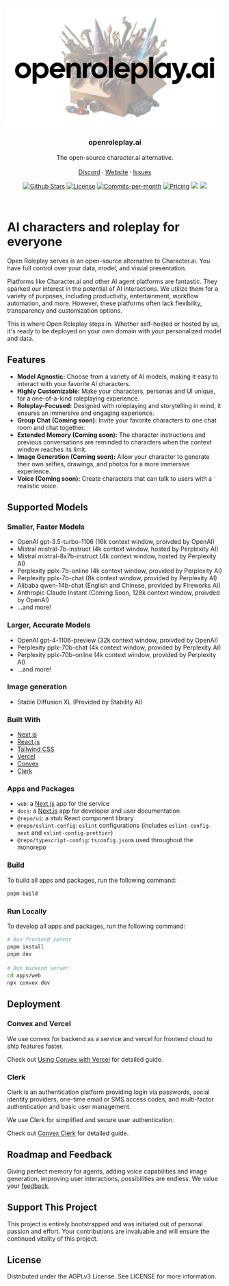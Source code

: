<p align="center">
<a href="https://github.com/open-roleplay-ai/openroleplay.ai">
<img src="https://github.com/Open-Roleplay-AI/.github/blob/main/github-banner.png?raw=true" alt="Logo">
</a>

  <h3 align="center">openroleplay.ai</h3>

  <p align="center">
    The open-source character.ai alternative.
    <br />
    <br />
    <a href="https://discord.gg/bM5zzMEtdW">Discord</a>
    ·
    <a href="https://openroleplay.ai">Website</a>
    ·
    <a href="https://github.com/open-roleplay-ai/openroleplay.ai/issues">Issues</a>
  </p>
</p>

<p align="center">
   <a href="https://github.com/open-roleplay-ai/openroleplay.ai/stargazers"><img src="https://img.shields.io/github/stars/open-roleplay-ai/openroleplay.ai" alt="Github Stars"></a>
   <a href="https://github.com/open-roleplay-ai/openroleplay.ai/blob/main/LICENSE"><img src="https://img.shields.io/badge/license-AGPLv3-purple" alt="License"></a>
   <a href="https://github.com/open-roleplay-ai/openroleplay.ai/pulse"><img src="https://img.shields.io/github/commit-activity/m/open-roleplay-ai/openroleplay.ai" alt="Commits-per-month"></a>
   <a href="https://openroleplay.ai/pricing"><img src="https://img.shields.io/badge/Pricing-Free-brightgreen" alt="Pricing"></a>
   <a href="https://github.com/open-roleplay-ai/openroleplay.ai/issues?q=is:issue+is:open+label:%22%F0%9F%99%8B%F0%9F%8F%BB%E2%80%8D%E2%99%82%EF%B8%8Fhelp+wanted%22"><img src="https://img.shields.io/badge/Help%20Wanted-Contribute-blue"></a>
   <a href="https://contributor-covenant.org/version/1/4/code-of-conduct/ "><img src="https://img.shields.io/badge/Contributor%20Covenant-1.4-purple" /></a>
</p>

<br/>

# AI characters and roleplay for everyone

Open Roleplay serves is an open-source alternative to Character.ai.
You have full control over your data, model, and visual presentation.

Platforms like Character.ai and other AI agent platforms are fantastic. They sparked our interest in the potential of AI interactions. We utilize them for a variety of purposes, including productivity, entertainment, workflow automation, and more. However, these platforms often lack flexibility, transparency and customization options.

This is where Open Roleplay steps in. Whether self-hosted or hosted by us, it's ready to be deployed on your own domain with your personalized model and data.

## Features

- **Model Agnostic:** Choose from a variety of AI models, making it easy to interact with your favorite AI characters.
- **Highly Customizable:** Make your characters, personas and UI unique, for a one-of-a-kind roleplaying experience.
- **Roleplay-Focused:** Designed with roleplaying and storytelling in mind, it ensures an immersive and engaging experience.
- **Group Chat (Coming soon):** Invite your favorite characters to one chat room and chat together.
- **Extended Memory (Coming soon):** The character instructions and previous conversations are reminded to characters when the context window reaches its limit.
- **Image Generation (Coming soon):** Allow your character to generate their own selfies, drawings, and photos for a more immersive experience.
- **Voice (Coming soon):** Create characters that can talk to users with a realistic voice.

## Supported Models

### Smaller, Faster Models

- OpenAI gpt-3.5-turbo-1106 (16k context window, proivded by OpenAI)
- Mistral mistral-7b-instruct (4k context window, hosted by Perplexity AI)
- Mistral mixtral-8x7b-instruct (4k context window, hosted by Perplexity AI)
- Perplexity pplx-7b-online (4k context window, provided by Perplexity AI)
- Perplexity pplx-7b-chat (8k context window, provided by Perplexity AI)
- Alibaba qwen-14b-chat (English and Chinese, provided by Fireworks AI)
- Anthropic Claude Instant (Coming Soon, 128k context window, proivded by OpenAI)
- ...and more!

### Larger, Accurate Models

- OpenAI gpt-4-1106-preview (32k context window, proivded by OpenAI)
- Perplexity pplx-70b-chat (4k context window, provided by Perplexity AI)
- Perplexity pplx-70b-online (4k context window, provided by Perplexity AI)
- ...and more!

### Image generation

- Stable Diffusion XL (Provided by Stability AI)

### Built With

- [Next.js](https://nextjs.org/?ref=cal.com)
- [React.js](https://reactjs.org/?ref=cal.com)
- [Tailwind CSS](https://tailwindcss.com/?ref=cal.com)
- [Vercel](https://vercel.com/)
- [Convex](https://convex.dev/)
- [Clerk](https://clerk.com/)

### Apps and Packages

- `web`: a [Next.js](https://nextjs.org/) app for the service
- `docs`: a [Next.js](https://nextjs.org/) app for developer and user documentation
- `@repo/ui`: a stub React component library
- `@repo/eslint-config`: `eslint` configurations (includes `eslint-config-next` and `eslint-config-prettier`)
- `@repo/typescript-config`: `tsconfig.json`s used throughout the monorepo

### Build

To build all apps and packages, run the following command:

```bash
pnpm build
```

### Run Locally

To develop all apps and packages, run the following command:

```bash
# Run frontend server
pnpm install
pnpm dev

# Run backend server
cd apps/web
npx convex dev
```

## Deployment

### Convex and Vercel

We use convex for backend as a service and vercel for frontend cloud to ship features faster.

Check out [Using Convex with Vercel](https://docs.convex.dev/production/hosting/vercel) for detailed guide.

### Clerk

Clerk is an authentication platform providing login via passwords, social identity providers, one-time email or SMS access codes, and multi-factor authentication and basic user management.

We use Clerk for simplified and secure user authentication.

Check out [Convex Clerk](https://docs.convex.dev/auth/clerk) for detailed guide.

## Roadmap and Feedback

Giving perfect memory for agents, adding voice capabilities and image generation, improving user interactions, possibilities are endless. We value your [feedback](https://github.com/open-roleplay-ai/openroleplay.ai/issues).

## Support This Project

This project is entirely bootstrapped and was initiated out of personal passion and effort. Your contributions are invaluable and will ensure the continued vitality of this project.

## License

Distributed under the AGPLv3 License. See LICENSE for more information.
